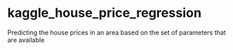 # kaggle_house_price_regression
Predicting the house prices in an area based on the set of parameters that are available
